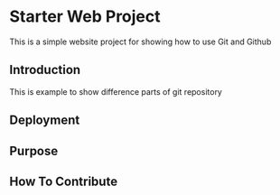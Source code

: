 # Starter Web Project
This is a simple website project for showing how to use Git and Github
## Introduction
This is example to show difference parts of git repository
## Deployment
## Purpose
## How To Contribute


